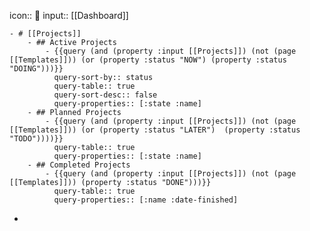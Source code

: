 icon:: 🧰
input:: [[Dashboard]]

	- # [[Projects]]
		- ## Active Projects
			- {{query (and (property :input [[Projects]]) (not (page [[Templates]])) (or (property :status "NOW") (property :status "DOING")))}}
			  query-sort-by:: status
			  query-table:: true
			  query-sort-desc:: false
			  query-properties:: [:state :name]
		- ## Planned Projects
			- {{query (and (property :input [[Projects]]) (not (page [[Templates]])) (or (property :status "LATER")  (property :status "TODO"))))}}
			  query-table:: true
			  query-properties:: [:state :name]
		- ## Completed Projects
			- {{query (and (property :input [[Projects]]) (not (page [[Templates]])) (property :status "DONE")))}}
			  query-table:: true
			  query-properties:: [:name :date-finished]
-
